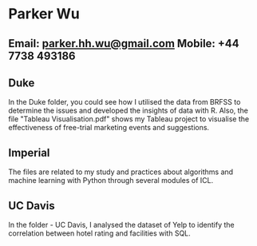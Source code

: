 # Parker Wu
Email: parker.hh.wu@gmail.com
Mobile: +44 7738 493186
---
## Duke
In the Duke folder, you could see how I utilised the data from BRFSS to determine the issues and developed the insights of data with R. Also, the file "Tableau Visualisation.pdf" shows my Tableau project to visualise the effectiveness of free-trial marketing events and suggestions.

## Imperial
The files are related to my study and practices about algorithms and machine learning with Python through several modules of ICL. 

## UC Davis
In the folder - UC Davis, I analysed the dataset of Yelp to identify the correlation between hotel rating and facilities with SQL.